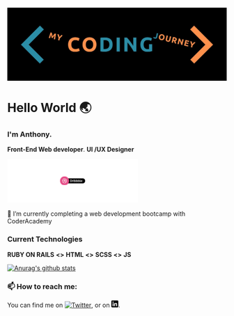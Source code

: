 ![banner]

# Hello World :earth_asia:


### I'm Anthony.


**Front-End Web developer**.
**UI /UX Designer**

[![Dribbble][3.3]][3]
 
🔭 I’m currently completing a web development bootcamp with CoderAcademy



### Current Technologies
  **RUBY ON RAILS**  **<>**  **HTML**  **<>**  **SCSS**  **<>**  **JS**
  
[![Anurag's github stats](https://github-readme-stats.vercel.app/api?username=MrAjMann)](https://github.com/anuraghazra/github-readme-stats)


### 📫 How to reach me: 

You can find me on [![Twitter][1.2]][1], or on [![LinkedIn][2.2]][2].

<!-- Icons -->

[1.2]: http://i.imgur.com/wWzX9uB.png (twitter icon without padding)

[2.2]: https://raw.githubusercontent.com/MrAjMann/MrAjMann/master/img/linkedin-3-16.png (LinkedIn icon without padding)

[3.3]: https://raw.githubusercontent.com/MrAjMann/MrAjMann/master/img/dribbbleBanner.png (Dribbble)
<!-- Links to your social media accounts -->

[1]: https://twitter.com/mycodingjourne3_
[2]: https://www.linkedin.com/in/anthonyjmann87/
[3]: https://www.dribbble.com/MyCodingJourne3

[banner]: https://raw.githubusercontent.com/MrAjMann/MrAjMann/master/img/MyCodingJourney.jpeg

<!--
**MrAjMann/MrAjMann** is a ✨ _special_ ✨ repository because its `README.md` (this file) appears on your GitHub profile.

Here are some ideas to get you started:

- 🔭 I’m currently working on ...
- 🌱 I’m currently learning ...
- 👯 I’m looking to collaborate on ...
- 🤔 I’m looking for help with ...
- 💬 Ask me about ...
- 📫 How to reach me: ...
- 😄 Pronouns: ...
- ⚡ Fun fact: ...
-->

